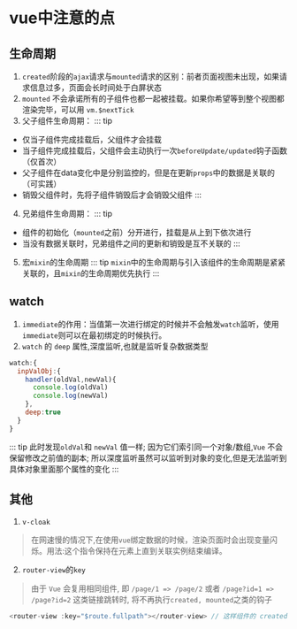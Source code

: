 # vue中注意的点

## 生命周期
1. `created`阶段的`ajax`请求与`mounted`请求的区别：前者页面视图未出现，如果请求信息过多，页面会长时间处于白屏状态
2. `mounted` 不会承诺所有的子组件也都一起被挂载。如果你希望等到整个视图都渲染完毕，可以用 `vm.$nextTick`
3. 父子组件生命周期：
::: tip
- 仅当子组件完成挂载后，父组件才会挂载
- 当子组件完成挂载后，父组件会主动执行一次`beforeUpdate/updated`钩子函数（仅首次）
- 父子组件在data变化中是分别监控的，但是在更新`props`中的数据是关联的（可实践）
- 销毁父组件时，先将子组件销毁后才会销毁父组件
:::

4. 兄弟组件生命周期：
::: tip
- 组件的初始化（`mounted`之前）分开进行，挂载是从上到下依次进行
- 当没有数据关联时，兄弟组件之间的更新和销毁是互不关联的
:::

5. 宏`mixin`的生命周期
::: tip
`mixin`中的生命周期与引入该组件的生命周期是紧紧关联的，且`mixin`的生命周期优先执行
:::

## watch
1. `immediate`的作用：当值第一次进行绑定的时候并不会触发`watch`监听，使用`immediate`则可以在最初绑定的时候执行。
2. `watch` 的 `deep` 属性,深度监听,也就是监听复杂数据类型
```js
watch:{
  inpValObj:{
    handler(oldVal,newVal){
      console.log(oldVal)
      console.log(newVal)
    },
    deep:true
  }
}
```
::: tip
此时发现`oldVal`和 `newVal` 值一样;
因为它们索引同一个对象/数组,`Vue` 不会保留修改之前值的副本;
所以深度监听虽然可以监听到对象的变化,但是无法监听到具体对象里面那个属性的变化
:::

## 其他
1. `v-cloak`
> 在网速慢的情况下,在使用`vue`绑定数据的时候，渲染页面时会出现变量闪烁。用法:这个指令保持在元素上直到关联实例结束编译。

2. `router-view`的`key`
> 由于 `Vue` 会复用相同组件, 即 `/page/1 => /page/2` 或者 `/page?id=1 => /page?id=2` 这类链接跳转时, 将不再执行`created, mounted`之类的钩子

```js
<router-view :key="$route.fullpath"></router-view> // 这样组件的 created 和 mounted 就都会执行
```